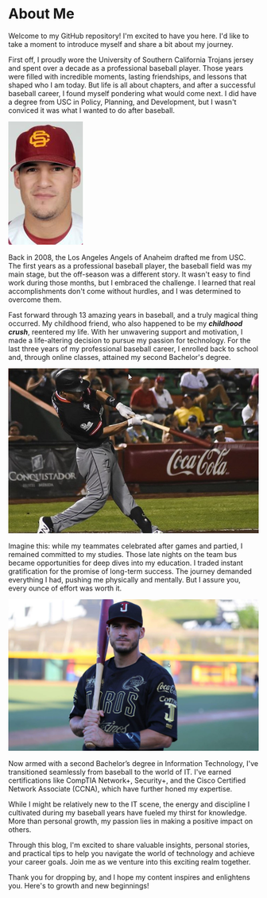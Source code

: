 # About Me

Welcome to my GitHub repository! I'm excited to have you here. I'd like to take a moment to introduce myself and share a bit about my journey.

First off, I proudly wore the University of Southern California Trojans jersey and spent over a decade as a professional baseball player. Those years were filled with incredible moments, lasting friendships, and lessons that shaped who I am today. But life is all about chapters, and after a successful baseball career, I found myself pondering what would come next.  I did have a degree from USC in Policy, Planning, and Development, but I wasn't conviced it was what I wanted to do after baseball.

![Roberto Lopez USC Trojan Baseball Headshot](assets/robertolopezUSCbaseball.png)

Back in 2008, the Los Angeles Angels of Anaheim drafted me from USC. The first years as a professional baseball player, the baseball field was my main stage, but the off-season was a different story. It wasn't easy to find work during those months, but I embraced the challenge. I learned that real accomplishments don't come without hurdles, and I was determined to overcome them.

Fast forward through 13 amazing years in baseball, and a truly magical thing occurred. My childhood friend, who also happened to be my ***childhood crush***, reentered my life. With her unwavering support and motivation, I made a life-altering decision to pursue my passion for technology.  For the last three years of my professional baseball career, I enrolled back to school and, through online classes, attained my second Bachelor's degree.

![Roberto Lopez - swing](assets/brave_sbLPUDNnld.png)

Imagine this: while my teammates celebrated after games and partied, I remained committed to my studies. Those late nights on the team bus became opportunities for deep dives into my education. I traded instant gratification for the promise of long-term success. The journey demanded everything I had, pushing me physically and mentally. But I assure you, every ounce of effort was worth it.

![Roberto Lopez Toros de Tijuana](assets/brave_VlAZg2jQNv.png)

Now armed with a second Bachelor’s degree in Information Technology, I've transitioned seamlessly from baseball to the world of IT. I've earned certifications like CompTIA Network+, Security+, and the Cisco Certified Network Associate (CCNA), which have further honed my expertise.

While I might be relatively new to the IT scene, the energy and discipline I cultivated during my baseball years have fueled my thirst for knowledge. More than personal growth, my passion lies in making a positive impact on others.

Through this blog, I'm excited to share valuable insights, personal stories, and practical tips to help you navigate the world of technology and achieve your career goals. Join me as we venture into this exciting realm together.

Thank you for dropping by, and I hope my content inspires and enlightens you. Here's to growth and new beginnings!